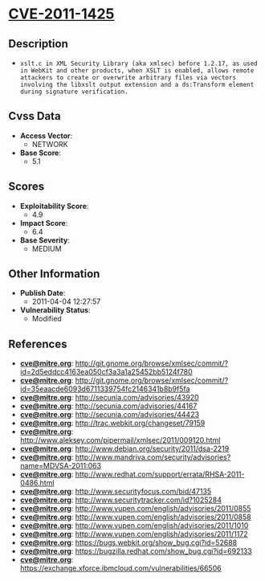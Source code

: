 
# [CVE-2011-1425](https://cve.mitre.org/cgi-bin/cvename.cgi?name=CVE-2011-1425)

## Description

- `xslt.c in XML Security Library (aka xmlsec) before 1.2.17, as used in WebKit and other products, when XSLT is enabled, allows remote attackers to create or overwrite arbitrary files via vectors involving the libxslt output extension and a ds:Transform element during signature verification.`

## Cvss Data

- **Access Vector**:
  - NETWORK
- **Base Score**:
  - 5.1

## Scores

- **Exploitability Score**:
  - 4.9
- **Impact Score**:
  - 6.4
- **Base Severity**:
  - MEDIUM

## Other Information

- **Publish Date**:
  - 2011-04-04 12:27:57
- **Vulnerability Status**:
  - Modified

## References

- **cve@mitre.org**: http://git.gnome.org/browse/xmlsec/commit/?id=2d5eddcc4163ea050cf3a3a1a25452bb5124f780
- **cve@mitre.org**: http://git.gnome.org/browse/xmlsec/commit/?id=35eaacde6093d6711339754fc2146341b8b9f5fa
- **cve@mitre.org**: http://secunia.com/advisories/43920
- **cve@mitre.org**: http://secunia.com/advisories/44167
- **cve@mitre.org**: http://secunia.com/advisories/44423
- **cve@mitre.org**: http://trac.webkit.org/changeset/79159
- **cve@mitre.org**: http://www.aleksey.com/pipermail/xmlsec/2011/009120.html
- **cve@mitre.org**: http://www.debian.org/security/2011/dsa-2219
- **cve@mitre.org**: http://www.mandriva.com/security/advisories?name=MDVSA-2011:063
- **cve@mitre.org**: http://www.redhat.com/support/errata/RHSA-2011-0486.html
- **cve@mitre.org**: http://www.securityfocus.com/bid/47135
- **cve@mitre.org**: http://www.securitytracker.com/id?1025284
- **cve@mitre.org**: http://www.vupen.com/english/advisories/2011/0855
- **cve@mitre.org**: http://www.vupen.com/english/advisories/2011/0858
- **cve@mitre.org**: http://www.vupen.com/english/advisories/2011/1010
- **cve@mitre.org**: http://www.vupen.com/english/advisories/2011/1172
- **cve@mitre.org**: https://bugs.webkit.org/show_bug.cgi?id=52688
- **cve@mitre.org**: https://bugzilla.redhat.com/show_bug.cgi?id=692133
- **cve@mitre.org**: https://exchange.xforce.ibmcloud.com/vulnerabilities/66506

